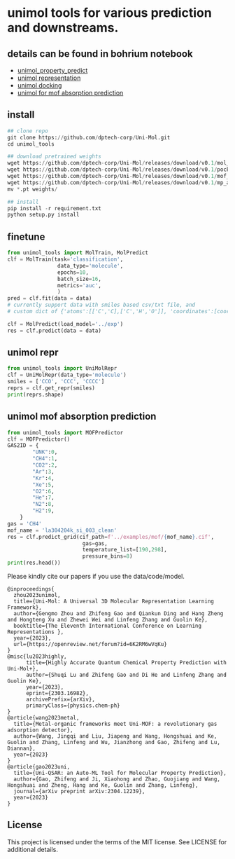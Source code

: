 # unimol tools for various prediction and downstreams.

## details can be found in bohrium notebook
* [unimol_property_predict](https://bohrium.dp.tech/notebook/298bcead4f614971bb62fbeef2e9db16)
* [unimol representation](https://bohrium.dp.tech/notebook/f39a7a8836134cca8e22c099dc9654f8)
* [unimol docking](https://bohrium.dp.tech/notebook/80c6893e315641e6bd05567c9a6adbbb)
* [unimol for mof absorption prediction](https://bohrium.dp.tech/notebook/cca98b584a624753981dfd5f8bb79674)

## install
```python
## clone repo
git clone https://github.com/dptech-corp/Uni-Mol.git
cd unimol_tools

## download pretrained weights
wget https://github.com/dptech-corp/Uni-Mol/releases/download/v0.1/mol_pre_all_h_220816.pt
wget https://github.com/dptech-corp/Uni-Mol/releases/download/v0.1/pocket_pre_220816.pt
wget https://github.com/dptech-corp/Uni-Mol/releases/download/v0.1/mof_pre_no_h_CORE_MAP_20230505.pt
wget https://github.com/dptech-corp/Uni-Mol/releases/download/v0.1/mp_all_h_230313.pt
mv *.pt weights/

## install
pip install -r requirement.txt
python setup.py install
```
## finetune
```python
from unimol_tools import MolTrain, MolPredict
clf = MolTrain(task='classification', 
                data_type='molecule', 
                epochs=10, 
                batch_size=16, 
                metrics='auc',
                )
pred = clf.fit(data = data)
# currently support data with smiles based csv/txt file, and
# custom dict of {'atoms':[['C','C],['C','H','O']], 'coordinates':[coordinates_1,coordinates_2]}

clf = MolPredict(load_model='../exp')
res = clf.predict(data = data)
```
## unimol repr
```python
from unimol_tools import UniMolRepr
clf = UniMolRepr(data_type='molecule')
smiles = ['CCO', 'CCC', 'CCCC']
reprs = clf.get_repr(smiles)
print(reprs.shape)
```

## unimol mof absorption prediction
```python
from unimol_tools import MOFPredictor
clf = MOFPredictor()
GAS2ID = {
        "UNK":0,
        "CH4":1, 
        "CO2":2, 
        "Ar":3, 
        "Kr":4, 
        "Xe":5, 
        "O2":6,
        "He":7, 
        "N2":8, 
        "H2":9,
    }
gas = 'CH4'
mof_name = 'la304204k_si_003_clean'
res = clf.predict_grid(cif_path=f'../examples/mof/{mof_name}.cif',
                        gas=gas,
                        temperature_list=[190,298],
                        pressure_bins=8)
print(res.head())
```


Please kindly cite our papers if you use the data/code/model.
```
@inproceedings{
  zhou2023unimol,
  title={Uni-Mol: A Universal 3D Molecular Representation Learning Framework},
  author={Gengmo Zhou and Zhifeng Gao and Qiankun Ding and Hang Zheng and Hongteng Xu and Zhewei Wei and Linfeng Zhang and Guolin Ke},
  booktitle={The Eleventh International Conference on Learning Representations },
  year={2023},
  url={https://openreview.net/forum?id=6K2RM6wVqKu}
}
@misc{lu2023highly,
      title={Highly Accurate Quantum Chemical Property Prediction with Uni-Mol+}, 
      author={Shuqi Lu and Zhifeng Gao and Di He and Linfeng Zhang and Guolin Ke},
      year={2023},
      eprint={2303.16982},
      archivePrefix={arXiv},
      primaryClass={physics.chem-ph}
}
@article{wang2023metal,
  title={Metal-organic frameworks meet Uni-MOF: a revolutionary gas adsorption detector},
  author={Wang, Jingqi and Liu, Jiapeng and Wang, Hongshuai and Ke, Guolin and Zhang, Linfeng and Wu, Jianzhong and Gao, Zhifeng and Lu, Diannan},
  year={2023}
}
@article{gao2023uni,
  title={Uni-QSAR: an Auto-ML Tool for Molecular Property Prediction},
  author={Gao, Zhifeng and Ji, Xiaohong and Zhao, Guojiang and Wang, Hongshuai and Zheng, Hang and Ke, Guolin and Zhang, Linfeng},
  journal={arXiv preprint arXiv:2304.12239},
  year={2023}
}
```

License
-------

This project is licensed under the terms of the MIT license. See LICENSE for additional details.

